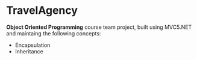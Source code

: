# TravelAgency

**Object Oriented Programming** course team project, built using MVC5.NET and maintaing the following concepts:
 * Encapsulation
 * Inheritance
